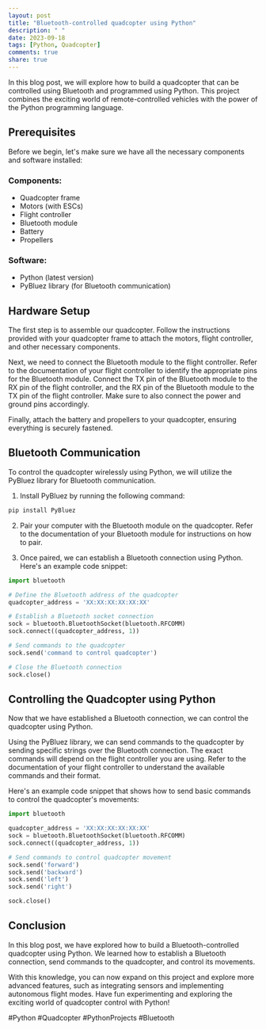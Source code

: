 ```yaml
---
layout: post
title: "Bluetooth-controlled quadcopter using Python"
description: " "
date: 2023-09-18
tags: [Python, Quadcopter]
comments: true
share: true
---
```


In this blog post, we will explore how to build a quadcopter that can be controlled using Bluetooth and programmed using Python. This project combines the exciting world of remote-controlled vehicles with the power of the Python programming language.

## Prerequisites
Before we begin, let's make sure we have all the necessary components and software installed:

### Components:
- Quadcopter frame
- Motors (with ESCs)
- Flight controller
- Bluetooth module
- Battery
- Propellers

### Software:
- Python (latest version)
- PyBluez library (for Bluetooth communication)

## Hardware Setup
The first step is to assemble our quadcopter. Follow the instructions provided with your quadcopter frame to attach the motors, flight controller, and other necessary components.

Next, we need to connect the Bluetooth module to the flight controller. Refer to the documentation of your flight controller to identify the appropriate pins for the Bluetooth module. Connect the TX pin of the Bluetooth module to the RX pin of the flight controller, and the RX pin of the Bluetooth module to the TX pin of the flight controller. Make sure to also connect the power and ground pins accordingly.

Finally, attach the battery and propellers to your quadcopter, ensuring everything is securely fastened.

## Bluetooth Communication
To control the quadcopter wirelessly using Python, we will utilize the PyBluez library for Bluetooth communication.

1. Install PyBluez by running the following command:
```python
pip install PyBluez
```

2. Pair your computer with the Bluetooth module on the quadcopter. Refer to the documentation of your Bluetooth module for instructions on how to pair.

3. Once paired, we can establish a Bluetooth connection using Python. Here's an example code snippet:
```python
import bluetooth

# Define the Bluetooth address of the quadcopter
quadcopter_address = 'XX:XX:XX:XX:XX:XX'

# Establish a Bluetooth socket connection
sock = bluetooth.BluetoothSocket(bluetooth.RFCOMM)
sock.connect((quadcopter_address, 1))

# Send commands to the quadcopter
sock.send('command to control quadcopter')

# Close the Bluetooth connection
sock.close()
```

## Controlling the Quadcopter using Python
Now that we have established a Bluetooth connection, we can control the quadcopter using Python.

Using the PyBluez library, we can send commands to the quadcopter by sending specific strings over the Bluetooth connection. The exact commands will depend on the flight controller you are using. Refer to the documentation of your flight controller to understand the available commands and their format.

Here's an example code snippet that shows how to send basic commands to control the quadcopter's movements:
```python
import bluetooth

quadcopter_address = 'XX:XX:XX:XX:XX:XX'
sock = bluetooth.BluetoothSocket(bluetooth.RFCOMM)
sock.connect((quadcopter_address, 1))

# Send commands to control quadcopter movement
sock.send('forward')
sock.send('backward')
sock.send('left')
sock.send('right')

sock.close()
```

## Conclusion
In this blog post, we have explored how to build a Bluetooth-controlled quadcopter using Python. We learned how to establish a Bluetooth connection, send commands to the quadcopter, and control its movements.

With this knowledge, you can now expand on this project and explore more advanced features, such as integrating sensors and implementing autonomous flight modes. Have fun experimenting and exploring the exciting world of quadcopter control with Python!

#Python #Quadcopter #PythonProjects #Bluetooth